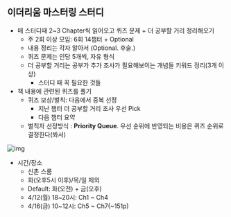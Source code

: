 ## 이더리움 마스터링 스터디

- 매 스터디때 2~3 Chapter씩 읽어오고 퀴즈 문제 + 더 공부할 거리 정리해오기
  - 주 2회 이상 모임: 6회 14챕터 + Optional
  - 내용 정리는 각자 알아서 (Optional. 후술.)
  - 퀴즈 문제는 인당 5개씩, 자유 형식
  - 더 공부할 거리는 공부가 추가 조사가 필요해보이는 개념들 키워드 정리(3개 이상)
    - 스터디 때 꼭 필요한 것들 
- 책 내용에 관련된 퀴즈를 풀기
  - 퀴즈 보상/벌칙: 다음에서 중복 선정
    - 지난 챕터 더 공부할 거리 조사 우선 Pick
    - 다음 챕터 요약
  - 벌칙자 선정방식 : **Priority Queue**. 우선 순위에 반영되는 비용은 퀴즈 순위로 결정한다(봐서)

![img](https://camo.githubusercontent.com/ef1780e9a34efde24b12a7ee54457185352ced5eaed1844f729f0ffb081508e1/68747470733a2f2f696d6775722e636f6d2f79514243684a342e706e67)

- 시간/장소
  - 신촌 스룸
  - 화(오후5시 이후)/목/일 제외
  - Default: 화(오전) + 금(오후)
  - 4/12(월) 18~20시: Ch1 ~ Ch4
  - 4/16(금) 10~12시: Ch5 ~ Ch7(~151p)